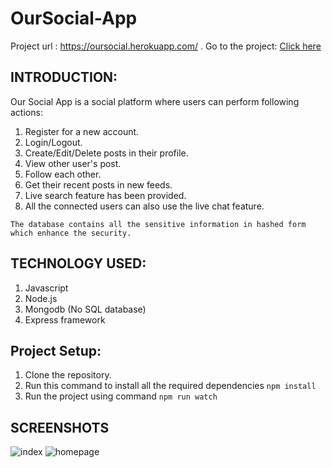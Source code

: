 # OurSocial-App

Project url : https://oursocial.herokuapp.com/ .
Go to the project: [Click here](https://oursocial.herokuapp.com/)

## INTRODUCTION:
Our Social App is a social platform where users can perform following actions:
1. Register for a new account.
2. Login/Logout.
3. Create/Edit/Delete posts in their profile.
4. View other user's post.
5. Follow each other.
6. Get their recent posts in new feeds.
7. Live search feature has been provided.
8. All the connected users can also use the live chat feature.

```The database contains all the sensitive information in hashed form which enhance the security.```

## TECHNOLOGY USED:
1. Javascript 
2. Node.js 
3. Mongodb (No SQL database)
4. Express framework

## Project Setup:
1. Clone the repository.
2. Run this command to install all the required dependencies ```npm install```
3. Run the project using command ```npm run watch```

## SCREENSHOTS
![index](/screenshots/index.jpg?raw=true)
![homepage](/screenshots/homepage.jpg)
